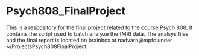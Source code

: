 # Psych808_FinalProject

This is a respository for the final project related to the course Psych 808. It contains the script used to batch analyze the fMRI data. 
The analsys files and the final report is located on brainbox at nadvarn@mpfc under ~/ProjectsPsych808FinalProject.


